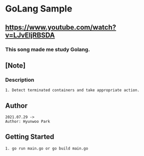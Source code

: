 # GoLang Sample

## https://www.youtube.com/watch?v=LJvEIjRBSDA
### This song made me study Golang.

## [Note]

### Description

```
1. Detect terminated containers and take appropriate action.
```

## Author

```
2021.07.29 ->
Author: Hyunwoo Park
```

## Getting Started

```
1. go run main.go or go build main.go
```
